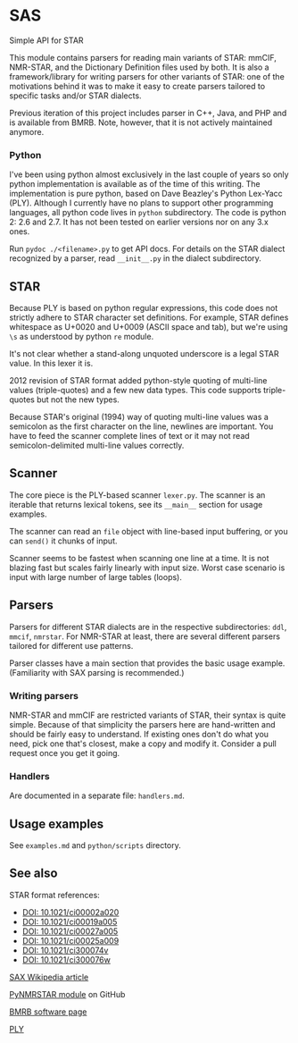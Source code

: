 # SAS
Simple API for STAR

This module contains parsers for reading main variants of STAR: mmCIF, NMR-STAR,
and the Dictionary Definition files used by both. It is also a framework/library
for writing parsers for other variants of STAR: one of the motivations behind it
was to make it easy to create parsers tailored to specific tasks and/or STAR
dialects.

Previous iteration of this project includes parser in C++, Java, and PHP and is 
available from BMRB. Note, however, that it is not actively maintained anymore.

### Python

I've been using python almost exclusively in the last couple of years so only
python implementation is available as of the time of this writing. The 
implementation is pure python, based on Dave Beazley's Python Lex-Yacc (PLY).
Although I currently have no plans to support other programming languages, all
python code lives in ``python`` subdirectory. The code is python 2: 2.6 and 2.7.
It has not been tested on earlier versions nor on any 3.x ones.

Run ``pydoc ./<filename>.py`` to get API docs. For details on the STAR dialect 
recognized by a parser, read ``__init__.py`` in the dialect subdirectory.

## STAR

Because PLY is based on python regular expressions, this code does not strictly
adhere to STAR character set definitions. For example, STAR defines whitespace
as U+0020 and U+0009 (ASCII space and tab), but we're using ``\s`` as understood
by python ``re`` module.

It's not clear whether a stand-along unquoted underscore is a legal STAR value.
In this lexer it is.

2012 revision of STAR format added python-style quoting of multi-line values
(triple-quotes) and a few new data types. This code supports triple-quotes
but not the new types.

Because STAR's original (1994) way of quoting multi-line values was a semicolon
as the first character on the line, newlines are important. You have to feed 
the scanner complete lines of text or it may not read semicolon-delimited
multi-line values correctly.

## Scanner

The core piece is the PLY-based scanner ``lexer.py``. The scanner is an iterable 
that returns lexical tokens, see its ``__main__`` section for usage examples.

The scanner can read an ``file`` object with line-based input buffering,
or you can ``send()`` it chunks of input. 

Scanner seems to be fastest when scanning one line at a time. It is not
blazing fast but scales fairly linearly with input size. Worst case scenario
is input with large number of large tables (loops).

## Parsers

Parsers for different STAR dialects are in the respective subdirectories:
``ddl``, ``mmcif``, ``nmrstar``. For NMR-STAR at least, there are several
different parsers tailored for different use patterns.

Parser classes have a main section that provides the basic usage example. 
(Familiarity with SAX parsing is recommended.)

### Writing parsers

NMR-STAR and mmCIF are restricted variants of STAR, their syntax is quite
simple. Because of that simplicity the parsers here are hand-written and 
should be fairly easy to understand. If existing ones don't do what you need,
pick one that's closest, make a copy and modify it. Consider a pull request
once you get it going.

### Handlers

Are documented in a separate file: ``handlers.md``.

## Usage examples

See ``examples.md`` and ``python/scripts`` directory.

## See also

STAR format references:

  * [DOI: 10.1021/ci00002a020](http://pubs.acs.org/doi/10.1021/ci00002a020)
  * [DOI: 10.1021/ci00019a005](http://pubs.acs.org/doi/10.1021/ci00019a005)
  * [DOI: 10.1021/ci00027a005](http://pubs.acs.org/doi/10.1021/ci00027a005)
  * [DOI: 10.1021/ci00025a009](http://pubs.acs.org/doi/10.1021/ci00025a009)
  * [DOI: 10.1021/ci300074v](http://pubs.acs.org/doi/full/10.1021/ci300074v)
  * [DOI: 10.1021/ci300076w](http://pubs.acs.org/doi/10.1021/ci300076w)

[SAX Wikipedia article](https://en.wikipedia.org/wiki/Simple_API_for_XML)

[PyNMRSTAR module](https://github.com/uwbmrb/PyNMRSTAR) on GitHub

[BMRB software page](http://www.bmrb.wisc.edu/tools/prog_corner.shtml)

[PLY](http://www.dabeaz.com/ply/ply.html)
